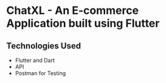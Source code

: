 # ChatXL - An E-commerce Application built using Flutter

## Technologies Used
- Flutter and Dart
- API
- Postman for Testing
